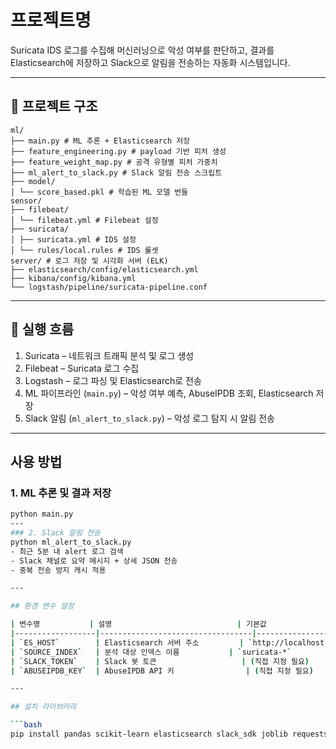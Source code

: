 # 프로젝트명

Suricata IDS 로그를 수집해 머신러닝으로 악성 여부를 판단하고, 결과를 Elasticsearch에 저장하고 Slack으로 알림을 전송하는 자동화 시스템입니다.

---

## 📁 프로젝트 구조

```
ml/
├── main.py # ML 추론 + Elasticsearch 저장
├── feature_engineering.py # payload 기반 피처 생성
├── feature_weight_map.py # 공격 유형별 피처 가중치
├── ml_alert_to_slack.py # Slack 알림 전송 스크립트
├── model/
│ └── score_based.pkl # 학습된 ML 모델 번들
sensor/
├── filebeat/
│ └── filebeat.yml # Filebeat 설정
├── suricata/
│ ├── suricata.yml # IDS 설정
│ └── rules/local.rules # IDS 룰셋
server/ # 로그 저장 및 시각화 서버 (ELK)
├── elasticsearch/config/elasticsearch.yml
├── kibana/config/kibana.yml
└── logstash/pipeline/suricata-pipeline.conf
```

---

## 🔹 실행 흐름
1. Suricata – 네트워크 트래픽 분석 및 로그 생성
2. Filebeat – Suricata 로그 수집
3. Logstash – 로그 파싱 및 Elasticsearch로 전송
4. ML 파이프라인 (`main.py`) – 악성 여부 예측, AbuseIPDB 조회, Elasticsearch 저장
5. Slack 알림 (`ml_alert_to_slack.py`) – 악성 로그 탐지 시 알림 전송

---

## 사용 방법

### 1. ML 추론 및 결과 저장
```bash
python main.py
---
### 2. Slack 알림 전송
python ml_alert_to_slack.py
- 최근 5분 내 alert 로그 검색
- Slack 채널로 요약 메시지 + 상세 JSON 전송
- 중복 전송 방지 캐시 적용

---

## 환경 변수 설정

| 변수명           | 설명                            | 기본값                    |
|------------------|----------------------------------|----------------------------|
| `ES_HOST`        | Elasticsearch 서버 주소         | `http://localhost:9200`   |
| `SOURCE_INDEX`   | 분석 대상 인덱스 이름           | `suricata-*`              |
| `SLACK_TOKEN`    | Slack 봇 토큰                   | (직접 지정 필요)          |
| `ABUSEIPDB_KEY`  | AbuseIPDB API 키                | (직접 지정 필요)          |

---

## 설치 라이브러리

```bash
pip install pandas scikit-learn elasticsearch slack_sdk joblib requests
```
